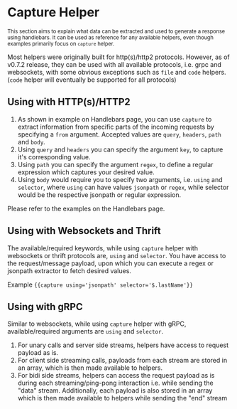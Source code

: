 # Capture Helper

<sup>This section aims to explain what data can be extracted and used to generate a response using handlebars. It can be used as reference for any available helpers, even though examples primarily focus on `capture` helper.</sup>

Most helpers were originally built for http(s)/http2 protocols. However, as of v0.7.2 release, they can be used with all available protocols, i.e. grpc and websockets, with some obvious exceptions such as `file` and `code` helpers. (`code` helper will eventually be supported for all protocols)

## Using with HTTP(s)/HTTP2

1. As shown in example on Handlebars page, you can use `capture` to extract information from specific parts of the incoming requests by specifying a `from` argument. Accepted values are `query`, `headers`, `path` and `body`.
2. Using `query` and `headers` you can specify the argument `key`, to capture it's corresponding value.
3. Using `path` you can specify the argument `regex`, to define a regular expression which captures your desired value.
4. Using `body` would require you to specify two arguments, i.e. `using` and `selector`, where `using` can have values `jsonpath` or `regex`, while selector would be the respective jsonpath or regular expression.

Please refer to the examples on the Handlebars page.

## Using with Websockets and Thrift

The available/required keywords, while using `capture` helper with websockets or thrift protocols are, `using` and `selector`. You have access to the request/message payload, upon which you can execute a regex or jsonpath extractor to fetch desired values.

Example `{{capture using='jsonpath' selector='$.lastName'}}`

## Using with gRPC

Similar to websockets, while using `capture` helper with gRPC, available/required arguments are `using` and `selector`.

1. For unary calls and server side streams, helpers have access to request payload as is.
2. For client side streaming calls, payloads from each stream are stored in an array, which is then made available to helpers.
3. For bidi side streams, helpers can access the request payload as is during each streaming/ping-pong interaction i.e. while sending the "data" stream. Additionally, each payload is also stored in an array which is then made available to helpers while sending the "end" stream
